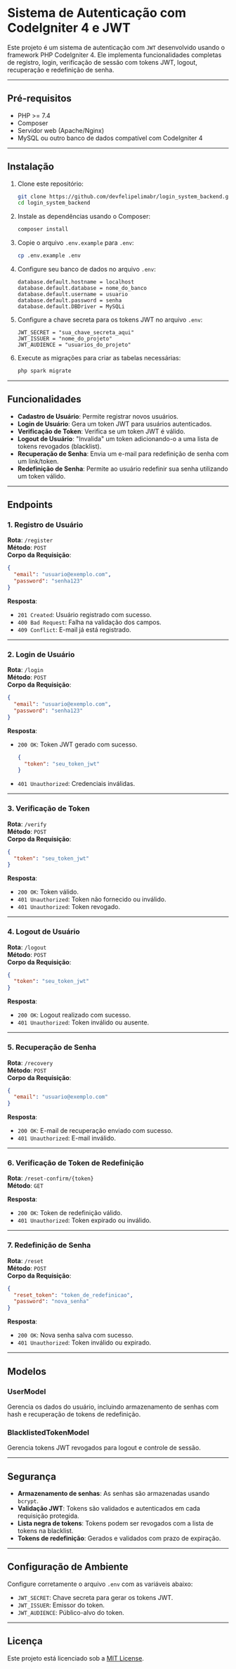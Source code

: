 # Sistema de Autenticação com CodeIgniter 4 e JWT

Este projeto é um sistema de autenticação com `JWT` desenvolvido usando o framework PHP CodeIgniter 4. Ele implementa funcionalidades completas de registro, login, verificação de sessão com tokens JWT, logout, recuperação e redefinição de senha.

---

## **Pré-requisitos**

- PHP >= 7.4
- Composer
- Servidor web (Apache/Nginx)
- MySQL ou outro banco de dados compatível com CodeIgniter 4

---

## **Instalação**

1. Clone este repositório:

   ```bash
   git clone https://github.com/devfelipelimabr/login_system_backend.git
   cd login_system_backend
   ```

2. Instale as dependências usando o Composer:

   ```bash
   composer install
   ```

3. Copie o arquivo `.env.example` para `.env`:

   ```bash
   cp .env.example .env
   ```

4. Configure seu banco de dados no arquivo `.env`:

   ```plaintext
   database.default.hostname = localhost
   database.default.database = nome_do_banco
   database.default.username = usuario
   database.default.password = senha
   database.default.DBDriver = MySQLi
   ```

5. Configure a chave secreta para os tokens JWT no arquivo `.env`:

   ```plaintext
   JWT_SECRET = "sua_chave_secreta_aqui"
   JWT_ISSUER = "nome_do_projeto"
   JWT_AUDIENCE = "usuarios_do_projeto"
   ```

6. Execute as migrações para criar as tabelas necessárias:

   ```bash
   php spark migrate
   ```

---

## **Funcionalidades**

- **Cadastro de Usuário**: Permite registrar novos usuários.
- **Login de Usuário**: Gera um token JWT para usuários autenticados.
- **Verificação de Token**: Verifica se um token JWT é válido.
- **Logout de Usuário**: "Invalida" um token adicionando-o a uma lista de tokens revogados (blacklist).
- **Recuperação de Senha**: Envia um e-mail para redefinição de senha com um link/token.
- **Redefinição de Senha**: Permite ao usuário redefinir sua senha utilizando um token válido.

---

## **Endpoints**

### **1. Registro de Usuário**

**Rota**: `/register`  
**Método**: `POST`  
**Corpo da Requisição**:

```json
{
  "email": "usuario@exemplo.com",
  "password": "senha123"
}
```

**Resposta**:

- `201 Created`: Usuário registrado com sucesso.
- `400 Bad Request`: Falha na validação dos campos.
- `409 Conflict`: E-mail já está registrado.

---

### **2. Login de Usuário**

**Rota**: `/login`  
**Método**: `POST`  
**Corpo da Requisição**:

```json
{
  "email": "usuario@exemplo.com",
  "password": "senha123"
}
```

**Resposta**:

- `200 OK`: Token JWT gerado com sucesso.

  ```json
  {
    "token": "seu_token_jwt"
  }
  ```

- `401 Unauthorized`: Credenciais inválidas.

---

### **3. Verificação de Token**

**Rota**: `/verify`  
**Método**: `POST`  
**Corpo da Requisição**:

```json
{
  "token": "seu_token_jwt"
}
```

**Resposta**:

- `200 OK`: Token válido.
- `401 Unauthorized`: Token não fornecido ou inválido.
- `401 Unauthorized`: Token revogado.

---

### **4. Logout de Usuário**

**Rota**: `/logout`  
**Método**: `POST`  
**Corpo da Requisição**:

```json
{
  "token": "seu_token_jwt"
}
```

**Resposta**:

- `200 OK`: Logout realizado com sucesso.
- `401 Unauthorized`: Token inválido ou ausente.

---

### **5. Recuperação de Senha**

**Rota**: `/recovery`  
**Método**: `POST`  
**Corpo da Requisição**:

```json
{
  "email": "usuario@exemplo.com"
}
```

**Resposta**:

- `200 OK`: E-mail de recuperação enviado com sucesso.
- `401 Unauthorized`: E-mail inválido.

---

### **6. Verificação de Token de Redefinição**

**Rota**: `/reset-confirm/{token}`  
**Método**: `GET`  

**Resposta**:

- `200 OK`: Token de redefinição válido.
- `401 Unauthorized`: Token expirado ou inválido.

---

### **7. Redefinição de Senha**

**Rota**: `/reset`  
**Método**: `POST`  
**Corpo da Requisição**:

```json
{
  "reset_token": "token_de_redefinicao",
  "password": "nova_senha"
}
```

**Resposta**:

- `200 OK`: Nova senha salva com sucesso.
- `401 Unauthorized`: Token inválido ou expirado.

---

## **Modelos**

### **UserModel**

Gerencia os dados do usuário, incluindo armazenamento de senhas com hash e recuperação de tokens de redefinição.

### **BlacklistedTokenModel**

Gerencia tokens JWT revogados para logout e controle de sessão.

---

## **Segurança**

- **Armazenamento de senhas**: As senhas são armazenadas usando `bcrypt`.
- **Validação JWT**: Tokens são validados e autenticados em cada requisição protegida.
- **Lista negra de tokens**: Tokens podem ser revogados com a lista de tokens na blacklist.
- **Tokens de redefinição**: Gerados e validados com prazo de expiração.

---

## **Configuração de Ambiente**

Configure corretamente o arquivo `.env` com as variáveis abaixo:

- `JWT_SECRET`: Chave secreta para gerar os tokens JWT.
- `JWT_ISSUER`: Emissor do token.
- `JWT_AUDIENCE`: Público-alvo do token.

---

## **Licença**

Este projeto está licenciado sob a [MIT License](LICENSE).
